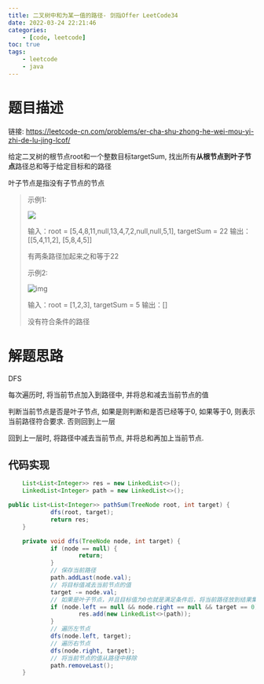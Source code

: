 ```yaml
---
title: 二叉树中和为某一值的路径- 剑指Offer LeetCode34
date: 2022-03-24 22:21:46
categories: 
	- [code, leetcode]
toc: true
tags: 
	- leetcode
	- java
---
```


# 题目描述

链接: https://leetcode-cn.com/problems/er-cha-shu-zhong-he-wei-mou-yi-zhi-de-lu-jing-lcof/

给定二叉树的根节点root和一个整数目标targetSum, 找出所有**从根节点到叶子节点**路径总和等于给定目标和的路径

叶子节点是指没有子节点的节点

> 示例1: 
>
> ![](https://assets.leetcode.com/uploads/2021/01/18/pathsumii1.jpg)
>
> 输入：root = [5,4,8,11,null,13,4,7,2,null,null,5,1], targetSum = 22
> 		输出：[[5,4,11,2], [5,8,4,5]]
>
> 有两条路径加起来之和等于22
>
> 示例2:
>
> ![img](https://assets.leetcode.com/uploads/2021/01/18/pathsum2.jpg)
>
> 输入：root = [1,2,3], targetSum = 5
> 		输出：[] 
>
> 没有符合条件的路径

<!--more-->

# 解题思路

DFS

每次遍历时, 将当前节点加入到路径中, 并将总和减去当前节点的值

判断当前节点是否是叶子节点, 如果是则判断和是否已经等于0, 如果等于0, 则表示当前路径符合要求. 否则回到上一层

回到上一层时, 将路径中减去当前节点, 并将总和再加上当前节点.

## 代码实现

```java
	List<List<Integer>> res = new LinkedList<>();
	LinkedList<Integer> path = new LinkedList<>();

public List<List<Integer>> pathSum(TreeNode root, int target) {
    		dfs(root, target);
		    return res;
	}

	private void dfs(TreeNode node, int target) {
		    if (node == null) {
        			return;
    		}
		    // 保存当前路径
    		path.addLast(node.val);
		    // 将目标值减去当前节点的值
    		target -= node.val;
		    // 如果是叶子节点，并且目标值为0也就是满足条件后，将当前路径放到结果集合中
    		if (node.left == null && node.right == null && target == 0) {
			        res.add(new LinkedList<>(path));
		    }
    		// 遍历左节点
    		dfs(node.left, target);
		    // 遍历右节点
    		dfs(node.right, target);
    		// 将当前节点的值从路径中移除
		    path.removeLast();
	}
```



